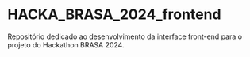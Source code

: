 # HACKA_BRASA_2024_frontend
Repositório dedicado ao desenvolvimento da interface front-end para o projeto do Hackathon BRASA 2024.

